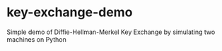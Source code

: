 # key-exchange-demo
Simple demo of Diffie-Hellman-Merkel Key Exchange by simulating two machines on Python
